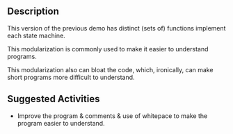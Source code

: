 ## Description

This version of the previous demo has distinct (sets of) functions implement each state machine. 

This modularization is commonly used to make it easier to understand programs.

This modularization also can bloat the code, which, ironically, can
make short programs more difficult to understand.

## Suggested Activities

* Improve the program & comments & use of whitepace to make the
  program easier to understand.
